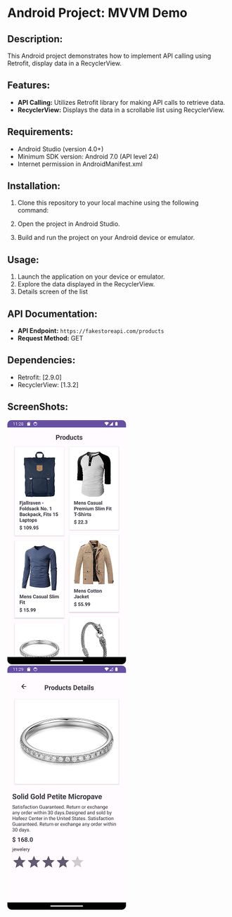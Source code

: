 # Android Project: MVVM Demo

## Description:
This Android project demonstrates how to implement API calling using Retrofit, display data in a RecyclerView.

## Features:
- **API Calling:** Utilizes Retrofit library for making API calls to retrieve data.
- **RecyclerView:** Displays the data in a scrollable list using RecyclerView.

## Requirements:
- Android Studio (version 4.0+)
- Minimum SDK version: Android 7.0 (API level 24)
- Internet permission in AndroidManifest.xml

## Installation:
1. Clone this repository to your local machine using the following command:

2. Open the project in Android Studio.
3. Build and run the project on your Android device or emulator.

## Usage:
1. Launch the application on your device or emulator.
2. Explore the data displayed in the RecyclerView.
3. Details screen of the list

## API Documentation:
- **API Endpoint:** `https://fakestoreapi.com/products`
- **Request Method:** GET

## Dependencies:
- Retrofit: [2.9.0]
- RecyclerView: [1.3.2]

## ScreenShots:
![Alt text](./app/src/main/res/drawable/screenshot_1.png)
![Alt text](./app/src/main/res/drawable/screenshot_2.png)


